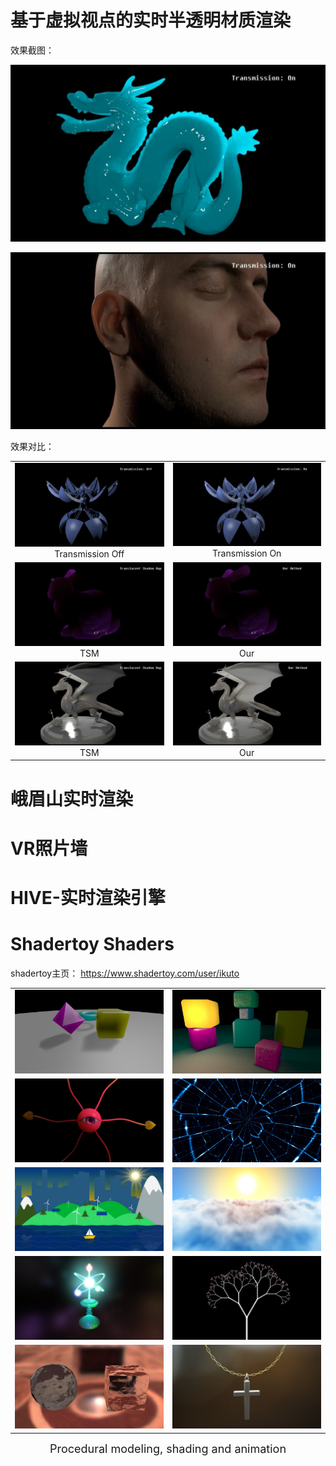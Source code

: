 # 基于虚拟视点的实时半透明材质渲染

效果截图：

![](./TranslucencyRendering/1583239552056.png)

![](./TranslucencyRendering/1583239634009.png)

效果对比：

<table>
    <tr>
      <td ><center><img src="./TranslucencyRendering/20200304095659.png"  ><center>Transmission Off</center></center></td>
        <td ><center><img src="./TranslucencyRendering/20200304095716.png"  ><center>Transmission On</center></center></td>
    </tr>
    <tr>
      <td ><center><img src="./TranslucencyRendering/1583239765855.png"  >TSM</center></td>
        <td ><center><img src="./TranslucencyRendering/1583241450968.png"  >Our</center></td>
    </tr>
    <tr>
        <td><center><img src="./TranslucencyRendering/1583243212502.png"  >TSM</center></td>
        <td ><center><img src="./TranslucencyRendering/1583243222195.png"  >Our</td>
    </tr>
</table>


# 峨眉山实时渲染





# VR照片墙





# HIVE-实时渲染引擎





# Shadertoy Shaders

shadertoy主页： https://www.shadertoy.com/user/ikuto 

<table>
    <tr>
      <td ><center><img src="./Shadertoy/3lK3RR.jpg" width="" ></center></td>
        <td ><center><img src="./Shadertoy/3lKGRW.jpg"  ></center></td>
    </tr>
    <tr>
      <td ><center><img src="./Shadertoy/Wl2XzK.jpg"  ></center></td>
        <td ><center><img src="./Shadertoy/MlycRy.jpg"  ></center></td>
    </tr>
    <tr>
      <td ><center><img src="./Shadertoy/wljSDh.jpg"  ></center></td>
        <td ><center><img src="./Shadertoy/XlKyRw.jpg"  ></center></td>
    </tr>
    <tr>
      <td ><center><img src="./Shadertoy/ttSSW3.jpg"  ></center></td>
        <td ><center><img src="./Shadertoy/wtf3DB.jpg"  ></center></td>
    </tr>
    <tr>
      <td ><center><img src="./Shadertoy/4tycWy.jpg"  ></center></td>
        <td ><center><img src="./Shadertoy/tlSGRz.jpg"  ></center></td>
    </tr>
</table>

<center><font size=4>Procedural modeling, shading and animation</font></center>
